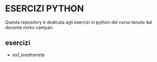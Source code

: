 # ESERCIZI PYTHON

Questa repository è dedicata agli esercizi in python del corso tenuto dal docente mirko campari.

## esercizi
 - es1_ereditarietà 
